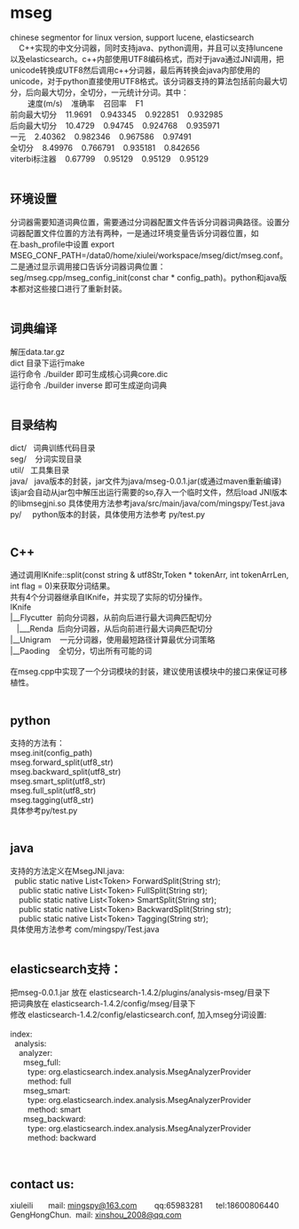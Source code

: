 # mseg<br />
chinese segmentor for linux version, support lucene, elasticsearch<br />
&nbsp;&nbsp;&nbsp; C++实现的中文分词器，同时支持java、python调用，并且可以支持luncene以及elasticsearch。c++内部使用UTF8编码格式，而对于java通过JNI调用，把unicode转换成UTF8然后调用c++分词器，最后再转换会java内部使用的unicode，对于python直接使用UTF8格式。该分词器支持的算法包括前向最大切分，后向最大切分，全切分，一元统计分词。其中：<br />
&nbsp;&nbsp; &nbsp;&nbsp;&nbsp; &nbsp;速度(m/s)&nbsp;&nbsp; &nbsp;准确率&nbsp;&nbsp; &nbsp;召回率&nbsp;&nbsp; &nbsp;F1<br />
前向最大切分&nbsp;&nbsp; &nbsp;11.9691&nbsp;&nbsp; &nbsp;0.943345&nbsp;&nbsp; &nbsp;0.922851&nbsp;&nbsp; &nbsp;0.932985<br />
后向最大切分&nbsp;&nbsp; &nbsp;10.4729&nbsp;&nbsp; &nbsp;0.94745&nbsp;&nbsp; &nbsp;0.924768&nbsp;&nbsp; &nbsp;0.935971<br />
一元&nbsp;&nbsp; &nbsp;2.40362&nbsp;&nbsp; &nbsp;0.982346&nbsp;&nbsp; &nbsp;0.967586&nbsp;&nbsp; &nbsp;0.97491<br />
全切分&nbsp;&nbsp; &nbsp;8.49976&nbsp;&nbsp; &nbsp;0.766791&nbsp;&nbsp; &nbsp;0.935181&nbsp;&nbsp; &nbsp;0.842656<br />
viterbi标注器&nbsp;&nbsp; &nbsp;0.67799&nbsp;&nbsp; &nbsp;0.95129&nbsp;&nbsp; &nbsp;0.95129&nbsp;&nbsp; &nbsp;0.95129<br />
<br />
## 环境设置<br />
分词器需要知道词典位置，需要通过分词器配置文件告诉分词器词典路径。设置分词器配置文件位置的方法有两种，一是通过环境变量告诉分词器位置，如在.bash_profile中设置 export MSEG_CONF_PATH=/data0/home/xiulei/workspace/mseg/dict/mseg.conf。二是通过显示调用接口告诉分词器词典位置：seg/mseg.cpp/mseg_config_init(const char * config_path)。python和java版本都对这些接口进行了重新封装。<br />
<br />
## 词典编译<br />
解压data.tar.gz<br />
dict 目录下运行make<br />
运行命令 ./builder 即可生成核心词典core.dic<br />
运行命令 ./builder inverse 即可生成逆向词典<br />
<br />
## 目录结构<br />
dict/&nbsp;&nbsp; 词典训练代码目录<br />
seg/&nbsp;&nbsp;&nbsp; 分词实现目录<br />
util/&nbsp;&nbsp; 工具集目录<br />
java/&nbsp;&nbsp; java版本的封装，jar文件为java/mseg-0.0.1.jar(或通过maven重新编译) 该jar会自动从jar包中解压出运行需要的so,存入一个临时文件，然后load JNI版本的libmsegjni.so 具体使用方法参考java/src/main/java/com/mingspy/Test.java<br />
py/&nbsp;&nbsp;&nbsp;&nbsp; python版本的封装，具体使用方法参考 py/test.py<br />
<br />
## C++<br />
通过调用IKnife::split(const string &amp; utf8Str,Token * tokenArr, int tokenArrLen, int flag = 0)来获取分词结果。<br />
共有4个分词器继承自IKnife，并实现了实际的切分操作。<br />
IKnife<br />
|__Flycutter&nbsp; 前向分词器，从前向后进行最大词典匹配切分<br />
&nbsp;&nbsp; |___Renda&nbsp; 后向分词器，从后向前进行最大词典匹配切分<br />
|__Unigram&nbsp;&nbsp;&nbsp; 一元分词器，使用最短路径计算最优分词策略<br />
|__Paoding&nbsp;&nbsp;&nbsp; 全切分，切出所有可能的词<br />
<br />
在mseg.cpp中实现了一个分词模块的封装，建议使用该模块中的接口来保证可移植性。<br />
<br />
## python<br />
支持的方法有：<br />
mseg.init(config_path)<br />
mseg.forward_split(utf8_str)<br />
mseg.backward_split(utf8_str)<br />
mseg.smart_split(utf8_str)<br />
mseg.full_split(utf8_str)<br />
mseg.tagging(utf8_str)<br />
具体参考py/test.py<br />
<br />
## java<br />
支持的方法定义在MsegJNI.java:<br />
&nbsp; public static native List&lt;Token&gt; ForwardSplit(String str);<br />
&nbsp;&nbsp; &nbsp;public static native List&lt;Token&gt; FullSplit(String str);<br />
&nbsp;&nbsp; &nbsp;public static native List&lt;Token&gt; SmartSplit(String str);<br />
&nbsp;&nbsp; &nbsp;public static native List&lt;Token&gt; BackwardSplit(String str);<br />
&nbsp;&nbsp; &nbsp;public static native List&lt;Token&gt; Tagging(String str);<br />
具体使用方法参考 com/mingspy/Test.java <br />
<br />
## elasticsearch支持：<br />
把mseg-0.0.1.jar 放在 elasticsearch-1.4.2/plugins/analysis-mseg/目录下<br />
把词典放在 elasticsearch-1.4.2/config/mseg/目录下<br />
修改 elasticsearch-1.4.2/config/elasticsearch.conf, 加入mseg分词设置:<br />
<br />
index:<br />
&nbsp; analysis:<br />
&nbsp;&nbsp;&nbsp; analyzer:<br />
&nbsp;&nbsp;&nbsp;&nbsp;&nbsp; mseg_full: &nbsp;<br />
&nbsp;&nbsp;&nbsp;&nbsp;&nbsp;&nbsp;&nbsp; type: org.elasticsearch.index.analysis.MsegAnalyzerProvider<br />
&nbsp;&nbsp;&nbsp;&nbsp;&nbsp;&nbsp;&nbsp; method: full<br />
&nbsp;&nbsp;&nbsp;&nbsp;&nbsp; mseg_smart: &nbsp;<br />
&nbsp;&nbsp;&nbsp;&nbsp;&nbsp;&nbsp;&nbsp; type: org.elasticsearch.index.analysis.MsegAnalyzerProvider<br />
&nbsp;&nbsp;&nbsp;&nbsp;&nbsp;&nbsp;&nbsp; method: smart <br />
&nbsp;&nbsp;&nbsp;&nbsp;&nbsp; mseg_backward: &nbsp;<br />
&nbsp;&nbsp;&nbsp;&nbsp;&nbsp;&nbsp;&nbsp; type: org.elasticsearch.index.analysis.MsegAnalyzerProvider<br />
&nbsp;&nbsp;&nbsp;&nbsp;&nbsp;&nbsp;&nbsp; method: backward<br />
<br />
<br />
## contact us:<br />
xiuleili&nbsp;&nbsp;&nbsp;&nbsp;&nbsp;&nbsp; mail: mingspy@163.com&nbsp;&nbsp;&nbsp;&nbsp;&nbsp;&nbsp;&nbsp; qq:65983281&nbsp;&nbsp;&nbsp;&nbsp;&nbsp; tel:18600806440<br />
GengHongChun.&nbsp; mail: xinshou_2008@qq.com<br />
<br />
